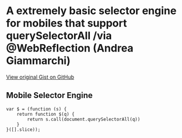 # A extremely basic selector engine for mobiles that support querySelectorAll /via @WebReflection (Andrea Giammarchi)

[View original Gist on GitHub](https://gist.github.com/Integralist/884830)

## Mobile Selector Engine

```text
var $ = (function (s) {
    return function $(q) {
        return s.call(document.querySelectorAll(q))
    }
}([].slice));
```

